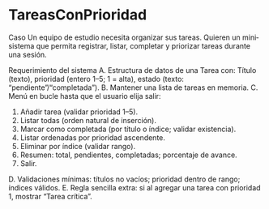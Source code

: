 # TareasConPrioridad

Caso
Un equipo de estudio necesita organizar sus tareas. Quieren un mini‐sistema que permita registrar, listar, completar y priorizar tareas durante una sesión.

Requerimiento del sistema
A. Estructura de datos de una Tarea con: 
  Título (texto), prioridad (entero 1–5; 1 = alta), estado (texto: “pendiente”/“completada”).
B. Mantener una lista de tareas en memoria.
C. Menú en bucle hasta que el usuario elija salir:
  1. Añadir tarea (validar prioridad 1–5).
  2. Listar todas (orden natural de inserción).
  3. Marcar como completada (por título o índice; validar existencia).
  4. Listar ordenadas por prioridad ascendente.
  5. Eliminar por índice (validar rango).
  6. Resumen: total, pendientes, completadas; porcentaje de avance.
  7. Salir.

D. 	Validaciones mínimas: títulos no vacíos; prioridad dentro de rango; índices válidos.
E.  Regla sencilla extra: si al agregar una tarea con prioridad 1, mostrar “Tarea crítica”.
